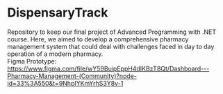 # DispensaryTrack
Repository to keep our final project of Advanced Programming with .NET course. Here, we aimed to develop a comprehensive pharmacy management system that could deal with challenges faced in day to day operation of a modern pharmacy.
<br>
Figma Prototype: https://www.figma.com/file/wY59BuipEppH4dIKBzT8Qt/Dashboard---Pharmacy-Management-(Community)?node-id=33%3A550&t=9NhpIYKmYrhS3Y8v-1

